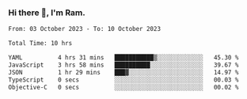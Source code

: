 ### Hi there 👋, I'm Ram.

<!--START_SECTION:waka-->

```txt
From: 03 October 2023 - To: 10 October 2023

Total Time: 10 hrs

YAML          4 hrs 31 mins   ███████████▒░░░░░░░░░░░░░   45.30 %
JavaScript    3 hrs 58 mins   ██████████░░░░░░░░░░░░░░░   39.67 %
JSON          1 hr 29 mins    ███▓░░░░░░░░░░░░░░░░░░░░░   14.97 %
TypeScript    0 secs          ░░░░░░░░░░░░░░░░░░░░░░░░░   00.03 %
Objective-C   0 secs          ░░░░░░░░░░░░░░░░░░░░░░░░░   00.02 %
```

<!--END_SECTION:waka-->
